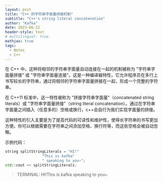 ```yaml
---
layout: post
title: "C++ 的字符串字面量拼接机制"
subtitle: "C++'s string literal concatenation"
author: "Kafka"
date: 2023-06-22
header-style: text
# multilingual: true
mathjax: true
tags:
  - Notes
  - C++
---
```


在 C++ 中，这种将相邻的字符串字面量自动连接在一起的机制被称为 "字符串字面量拼接" 或 "字符串字面量连接"。这是一种编译器特性，它允许程序员在多行上书写较长的字符串，通过将相邻的字符串字面量拼接在一起，形成一个完整的字符串。

在 C++11 标准中，这一特性被称为 "拼接字符串字面量"（concatenated string literals）或 "字符串字面量拼接"（string literal concatenation）。通过在字符串字面量之间插入（任意多的）空格或换行，c++会自行为我们实现字面量的拼接。

这种特性的引入主要是为了提高代码的可读性和维护性，使得长字符串的书写更加方便。你可以根据需要在字符串之间添加空格、换行符等，而这些空格会被自动忽略。

示例代码：
```cpp
string splitStringLiterals = "HI!"
			     "This is kafka"
			     " speaking to you~";
std::cout << splitStringLiterals;
```
> TERMINAL: HI!This is kafka speaking to you~